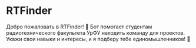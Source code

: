 # RTFinder
Добро пожаловать в RTFinder! 🤖
Бот помогает студентам радиотехнического факультета УрФУ находить команду для проектов. Укажи свои навыки и интересы, и я подберу тебе единомышленников! 🚀
